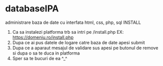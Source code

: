 # databaseIPA
administrare baza de date cu interfata html, css, php, sql
INSTALL

1. Ca sa instalezi platforma trb sa intri pe /install.php EX: https://domeniu.ro/install.php
2. Dupa ce ai pus datele de logare catre baza de date apesi submit
3. Dupa ce a aparaut mesajul de validare sus apesi pe butonul de remove si dupa o sa te duca in platforma
4. Sper sa te bucuri de ea ^_^
